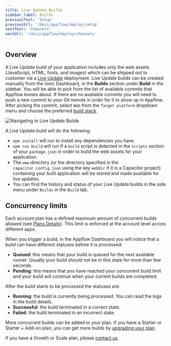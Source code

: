 ```yaml
---
title: Live Update Builds
sidebar_label: Builds
previousText: 'Setup'
previousUrl: '/docs/appflow/deploy/setup'
nextText: 'Channels'
nextUrl: '/docs/appflow/deploy/channels'
---
```


## Overview

A Live Update build of your application includes only the web assets (JavaScript, HTML, fonts, and images) which can be shipped out to customer 
via a [Live Update](/docs/appflow/deploy/intro) deployment.
Live Update builds can be created manually from the Ionic Dashboard, in the **Builds**
section under **Build** in the sidebar. You will be able to pick from the list of available commits that Appflow
knows about. If there are no available commits you will need to push a new commit to your Git remote in order 
for it to show up in Appflow. 
After picking the commit, select `Web` from the `Target platform` dropdown menu and choose the preferred [build stack](/docs/appflow/build-stacks).

![Navigating to Live Update Builds](/docs/assets/img/appflow/deploy-builds-create-location.png)

A Live Update build will do the following:

* `npm install` will run to install any dependencies you have.
* `npm run build` will run if a `build` script is detected in the `scripts` section of your `package.json` in order to build the web assets for your application.
* The `www` directory (or the directory specified in the `capacitor.config.json` using the key `webDir` if it is a Capacitor project) 
containing your built application will be stored and made available for live updates.
* You can find the history and status of your Live Update builds in the side menu under `Builds` in the `Build` tab.

## Concurrency limits

Each account plan has a defined maximum amount of concurrent builds allowed (see [Plans Details](/pricing)).
This limit is enforced at the account level across different apps.

When you trigger a build, in the Appflow Dashboard you will notice that a build can have different statuses before it is processed:

* **Queued**: this means that your build is queued for the next available runner. Usually your build should not be in this state for more than few seconds.
* **Pending**: this means that you have reached your concurrent build limit and your build will continue when your current builds are completed.

After the build starts to be processed the statuses are:

* **Running**: the build is currently being processed. You can read the logs in the build details.
* **Successful**: the build terminated in a correct state.
* **Failed**: the build terminated in an incorrect state.

More concurrent builds can be added to your plan.
If you have a Starter or Starter + Add-on plan, you can get more builds by [upgrading your plan](https://dashboard.ionicframework.com/settings/billing).

If you have a Growth or Scale plan, please [contact us](https://ionic.zendesk.com/hc/en-us/requests/new).
